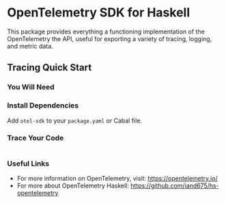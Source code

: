 # OpenTelemetry SDK for Haskell

This package provides everything a functioning implementation of
the OpenTelemetry the API, useful for exporting a variety of
tracing, logging, and metric data.

## Tracing Quick Start

### You Will Need

### Install Dependencies

Add `otel-sdk` to your `package.yaml` or Cabal file.

### Trace Your Code

``` haskell
```

### Useful Links
- For more information on OpenTelemetry, visit: <https://opentelemetry.io/>
- For more about OpenTelemetry Haskell: <https://github.com/iand675/hs-opentelemetry>
